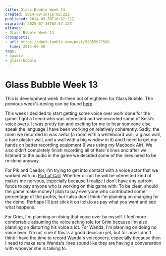 ```yaml
---
title: Glass Bubble Week 13
created: 2014-09-30T16:02:22Z
published: 2014-09-30T16:02:22Z
migrated: 2025-07-30T02:57:12Z
aliases:
- Glass Bubble Week 13
crossposts:
- url: https://dpek.tumblr.com/post/99855677588
  time: 2014-09-30
tags:
- baskiv
- glass-bubble
---
```


# Glass Bubble Week 13

This is development week thirteen out of eighteen for Glass Bubble. The previous week's devlog can be found [here](20140924064718.md).

This week I decided to start getting some voice over work done for the game. I got a friend who was interested and we recorded some of Kelsi's voice overs. It was pretty fun and exciting for me to hear someone else speak the language I have been working on relatively coherently. Sadly, the room we recorded in was awful (a room with a whiteboard wall, a glass wall, a bare plaster wall, and a wall with a big window in it) and I need to get my hands on better recording equipment (I was using my Macbook Air). We also didn't completely finish recording all of Kelsi's lines and after we listened to the audio in the game we decided some of the lines need to be re-done anyway.

For Pik and Daedor, I'm trying to get into contact with a voice actor that we worked with on [Port of Call](../notes/port-of-call.md). Whether or not he will be interested kind of makes me nervous, especially because I realize I don't have any upfront funds to pay anyone who is working on this game with. To be clear, should the game make money I plan to pay everyone who contributed some percentage of the profits, but I also don't think I'm planning on charging for the demo. Perhaps I'll just stick it on itch.io as pay what you want and see what happens.

For Grim, I'm planning on doing that voice over by myself. I feel more comfortable assuming the voice acting role for Grim because I'm also planning on distorting his voice a lot. For Wanda, I'm planning on doing no voice over. I'm not sure if this is a good decision yet, but for now I don't think I have the time to record Wanda's voiceovers, especially because then I need to make sure Wanda's lines sound like they are having a conversation with whoever she is talking to.
